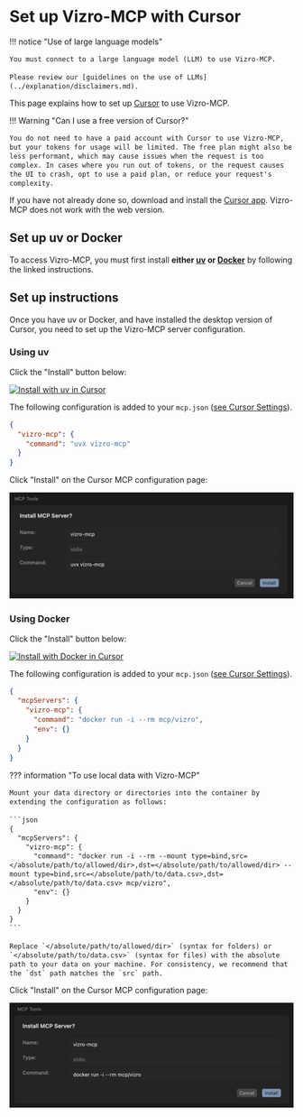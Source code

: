 # Set up Vizro-MCP with Cursor

!!! notice "Use of large language models"

    You must connect to a large language model (LLM) to use Vizro-MCP.

    Please review our [guidelines on the use of LLMs](../explanation/disclaimers.md).

This page explains how to set up [Cursor](https://www.cursor.com/) to use Vizro-MCP.

!!! Warning "Can I use a free version of Cursor?"

    You do not need to have a paid account with Cursor to use Vizro-MCP, but your tokens for usage will be limited. The free plan might also be less performant, which may cause issues when the request is too complex. In cases where you run out of tokens, or the request causes the UI to crash, opt to use a paid plan, or reduce your request's complexity.

If you have not already done so, download and install the [Cursor app](https://cursor.com/downloads). Vizro-MCP does not work with the web version.

## Set up uv or Docker

To access Vizro-MCP, you must first install **either [uv](https://docs.astral.sh/uv/getting-started/installation/) or [Docker](https://www.docker.com/get-started/)** by following the linked instructions.

## Set up instructions

Once you have uv or Docker, and have installed the desktop version of Cursor, you need to set up the Vizro-MCP server configuration.

### Using uv

Click the "Install" button below:

[![Install with uv in Cursor](https://img.shields.io/badge/Cursor-Install-0098FF?style=flat-square&logo=visualstudiocode&logoColor=white)](https://cursor.com/install-mcp?name=vizro-mcp&config=eyJjb21tYW5kIjoidXZ4IHZpenJvLW1jcCJ9)

The following configuration is added to your `mcp.json` ([see Cursor Settings](https://docs.cursor.com/context/model-context-protocol#configuration-locations)).

```json
{
  "vizro-mcp": {
    "command": "uvx vizro-mcp"
  }
}
```

Click "Install" on the Cursor MCP configuration page:

![Install Vizro-MCP on Cursor with uv](../../assets/images/install-vizro-mcp-cursor-uv.png)

### Using Docker

Click the "Install" button below:

[![Install with Docker in Cursor](https://img.shields.io/badge/Cursor-Install-0098FF?style=flat-square&logo=visualstudiocode&logoColor=white)](https://cursor.com/install-mcp?name=vizro-mcp&config=eyJjb21tYW5kIjoiZG9ja2VyIHJ1biAtaSAtLXJtIG1jcC92aXpybyJ9)

The following configuration is added to your `mcp.json` ([see Cursor Settings](https://docs.cursor.com/context/model-context-protocol#configuration-locations)).

```json
{
  "mcpServers": {
    "vizro-mcp": {
      "command": "docker run -i --rm mcp/vizro",
      "env": {}
    }
  }
}
```

??? information "To use local data with Vizro-MCP"

    Mount your data directory or directories into the container by extending the configuration as follows:

    ```json
    {
      "mcpServers": {
        "vizro-mcp": {
          "command": "docker run -i --rm --mount type=bind,src=</absolute/path/to/allowed/dir>,dst=</absolute/path/to/allowed/dir> --mount type=bind,src=</absolute/path/to/data.csv>,dst=</absolute/path/to/data.csv> mcp/vizro",
          "env": {}
        }
      }
    }
    ```

    Replace `</absolute/path/to/allowed/dir>` (syntax for folders) or `</absolute/path/to/data.csv>` (syntax for files) with the absolute path to your data on your machine. For consistency, we recommend that the `dst` path matches the `src` path.

Click "Install" on the Cursor MCP configuration page:

![Install Vizro-MCP on Cursor with Docker](../../assets/images/install-vizro-mcp-cursor-docker.png)

